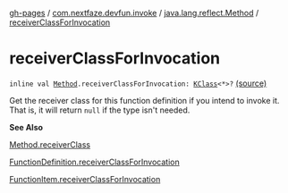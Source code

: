 [gh-pages](../../index.md) / [com.nextfaze.devfun.invoke](../index.md) / [java.lang.reflect.Method](index.md) / [receiverClassForInvocation](./receiver-class-for-invocation.md)

# receiverClassForInvocation

`inline val `[`Method`](https://developer.android.com/reference/java/lang/reflect/Method.html)`.receiverClassForInvocation: `[`KClass`](https://kotlinlang.org/api/latest/jvm/stdlib/kotlin.reflect/-k-class/index.html)`<*>?` [(source)](https://github.com/NextFaze/dev-fun/tree/master/devfun/src/main/java/com/nextfaze/devfun/invoke/Extensions.kt#L114)

Get the receiver class for this function definition if you intend to invoke it. That is, it will return `null` if the type isn't needed.

**See Also**

[Method.receiverClass](receiver-class.md)

[FunctionDefinition.receiverClassForInvocation](../receiver-class-for-invocation.md)

[FunctionItem.receiverClassForInvocation](../receiver-class-for-invocation.md)


